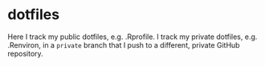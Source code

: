 # dotfiles

Here I track my public dotfiles, e.g. .Rprofile. I track my private dotfiles, e.g. .Renviron, in a `private` branch that I push to a different, private GitHub repository.
